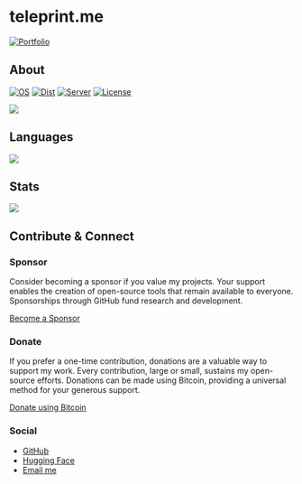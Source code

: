 # teleprint.me

[![Portfolio](https://img.shields.io/badge/Portfolio-Under_Construction-red)](https://teleprint.me/)

## About

[![OS](https://img.shields.io/badge/OS-Linux-yellow)](https://www.kernel.org/doc/html/latest/)
[![Dist](https://img.shields.io/badge/Dist-Ubuntu-orange)](https://ubuntu.com/server/docs)
[![Server](https://img.shields.io/badge/Server-Apache-red)](https://httpd.apache.org/docs/)
[![License](https://img.shields.io/badge/License-AGPL-blue)](https://www.gnu.org/licenses/agpl-3.0.html)

[<picture> <source 
    srcset="https://github-readme-stats.vercel.app/api/pin/?username=teleprint-me&repo=teleprint-me&layout=compact&show_icons=true&theme=dark"
    media="(prefers-color-scheme: dark)"
    /> <source
    srcset="https://github-readme-stats.vercel.app/api/pin/?username=teleprint-me&repo=teleprint-me&layout=compact&show_icons=true&include_all_commits=true"
    media="(prefers-color-scheme: light), (prefers-color-scheme: no-preference)"
    /> <img src="https://github-readme-stats.vercel.app/api/pin/?username=teleprint-me&repo=teleprint-me&show_icons=true" /> </picture>](https://github.com/teleprint-me/teleprint-me)

## Languages

<picture>
    <source 
    srcset="https://github-readme-stats.vercel.app/api/top-langs/?username=teleprint-me&layout=compact&show_icons=true&theme=dark&include_all_commits=true"
    media="(prefers-color-scheme: dark)"
    />
    <source
    srcset="https://github-readme-stats.vercel.app/api/top-langs/?username=teleprint-me&layout=compact&show_icons=true&include_all_commits=true"
    media="(prefers-color-scheme: light), (prefers-color-scheme: no-preference)"
    />
    <img src="https://github-readme-stats.vercel.app/api/top-langs/?username=teleprint-me&show_icons=true" />
</picture>

## Stats

<picture>
    <source 
    srcset="https://github-readme-stats.vercel.app/api?username=teleprint-me&show_icons=true&theme=dark&include_all_commits=true&layout=compact"
    media="(prefers-color-scheme: dark)"
    />
    <source
    srcset="https://github-readme-stats.vercel.app/api?username=teleprint-me&show_icons=true&include_all_commits=true&layout=compact"
    media="(prefers-color-scheme: light), (prefers-color-scheme: no-preference)"
    />
    <img src="https://github-readme-stats.vercel.app/api?username=teleprint-me&show_icons=true" />
</picture>

## Contribute & Connect

### Sponsor
Consider becoming a sponsor if you value my projects. Your support enables the creation of open-source tools that remain available to everyone. Sponsorships through GitHub fund research and development.

[Become a Sponsor](https://github.com/sponsors/teleprint-me?o=esb "Sponsor teleprint-me")

### Donate
If you prefer a one-time contribution, donations are a valuable way to support my work. Every contribution, large or small, sustains my open-source efforts. Donations can be made using Bitcoin, providing a universal method for your generous support.

[Donate using Bitcoin](https://blockstream.info/nojs/address/3E1rEDAoLYJG6fD7B27K394HQxmiYpK68V "Donate using Bitcoin")

### Social
- [GitHub](https://github.com/teleprint-me)
- [Hugging Face](https://huggingface.co/teleprint-me)
- [Email me](mailto:aberrio@teleprint.me)
